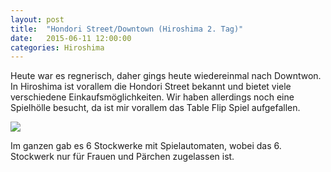 ```yaml
---
layout: post
title:  "Hondori Street/Downtown (Hiroshima 2. Tag)"
date:   2015-06-11 12:00:00
categories: Hiroshima
---
```


Heute war es regnerisch, daher gings heute wiedereinmal nach Downtwon.
In Hiroshima ist vorallem die Hondori Street bekannt und bietet viele verschiedene Einkaufsmöglichkeiten.
Wir haben allerdings noch eine Spielhölle besucht, da ist mir vorallem das Table Flip Spiel aufgefallen.

![](/japan2015/content/images/2015/06/image-118.jpg)

Im ganzen gab es 6 Stockwerke mit Spielautomaten, wobei das 6. Stockwerk nur für Frauen und Pärchen zugelassen ist.
